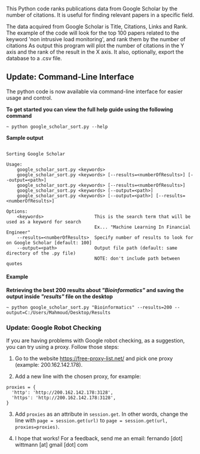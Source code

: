 This Python code ranks publications data from Google Scholar by the number
of citations.
It is useful for finding relevant papers in a specific field.

The data acquired from Google Scholar is Title, Citations, Links and Rank.
The example of the code will look for the top 100 papers related to the keyword
'non intrusive load monitoring', and rank them by the number of citations
As output this program will plot the number of citations in the Y axis and the
rank of the result in the X axis. It also, optionally, export the database to
a .csv file.

## Update: Command-Line Interface
The python code is now available via command-line interface for easier usage and control.

**To get started you can view the full help guide using the following command**
```
~ python google_scholar_sort.py --help
```

**Sample output**
```

Sorting Google Scholar

Usage:
    google_scholar_sort.py <keywords>
    google_scholar_sort.py <keywords> [--results=<numberOfResults>] [--output=<path>]
    google_scholar_sort.py <keywords> [--results=<numberOfResults>]
    google_scholar_sort.py <keywords> [--output=<path>]
    google_scholar_sort.py <keywords> [--output=<path>] [--results=<numberOfResults>]

Options:
    <keywords>                   This is the search term that will be used as a keyword for search
                                 Ex... "Machine Learning In Financial Engineer"
    --results=<numberOfResults>  Specify number of results to look for on Google Scholar [default: 100]
    --output=<path>              Output file path (default: same directory of the .py file)
                                 NOTE: don't include path between quotes
```

#### Example

**Retrieving the best 200 results about _"Bioinformatics"_ and saving the output inside _"results"_ file on the desktop**

```
~ python google_scholar_sort.py "Bioinformatics" --results=200 --output=C:/Users/Mahmoud/Desktop/Results
```

### Update: Google Robot Checking
If you are having problems with Google robot checking, as a suggestion, you can try using a proxy. Follow those steps:

1. Go to the website https://free-proxy-list.net/ and pick one proxy (example: 200.162.142.178).

2. Add a new line with the chosen proxy, for example:
```
proxies = {
  'http': 'http://200.162.142.178:3128',
  'https': 'http://200.162.142.178:3128',
}
```

3. Add `proxies` as an attribute in `session.get`. In other words, change the line with `page = session.get(url)` to `page = session.get(url, proxies=proxies)`.

4. I hope that works! For a feedback, send me an email: fernando [dot] wittmann [at] gmail [dot] com
